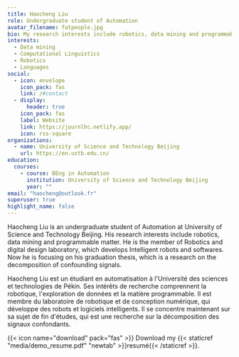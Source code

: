 ```yaml
---
title: Haocheng Liu
role: Undergraduate student of Automation
avatar_filename: fatpeople.jpg
bio: My research interests include robotics, data mining and programmable matter.
interests:
  - Data mining
  - Computational Linguistics
  - Robotics
  - Languages
social:
  - icon: envelope
    icon_pack: fas
    link: /#contact
  - display:
      header: true
    icon_pack: fas
    label: Website
    link: https://journlhc.netlify.app/
    icon: rss-square
organizations:
  - name: University of Science and Technology Beijing
    url: https://en.ustb.edu.cn/
education:
  courses:
    - course: BEng in Automation
      institution: University of Science and Technology Beijing
      year: ""
email: "haocheng@outlook.fr"
superuser: true
highlight_name: false
---
```

Haocheng Liu is an undergraduate student of Automation at University of Science and Technology Beijing. His research interests include robotics, data mining and programmable matter. He is the member of Robotics and digital design laboratory, which develops Intelligent robots and softwares. Now he is focusing on his graduation thesis, which is a research on the decomposition of confounding signals. 

Haocheng Liu est un étudiant en automatisation à l'Université des sciences et technologies de Pékin. Ses intérêts de recherche comprennent la robotique, l'exploration de données et la matière programmable. Il est membre du laboratoire de robotique et de conception numérique, qui développe des robots et logiciels intelligents. Il se concentre maintenant sur sa sujet de fin d'études, qui est une recherche sur la décomposition des signaux confondants.

{{< icon name="download" pack="fas" >}} Download my {{< staticref "media/demo_resume.pdf" "newtab" >}}resumé{{< /staticref >}}.
